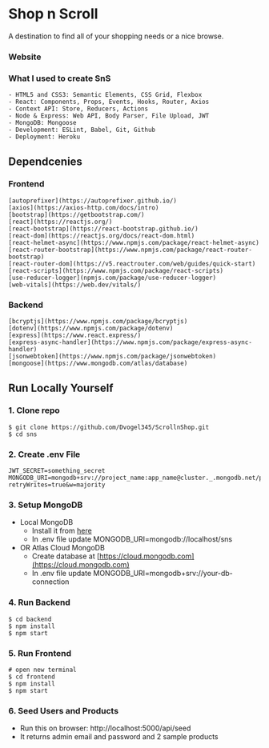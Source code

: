 # Shop n Scroll

A destination to find all of your shopping needs or a nice browse.

### Website

### What I used to create SnS
    - HTML5 and CSS3: Semantic Elements, CSS Grid, Flexbox
    - React: Components, Props, Events, Hooks, Router, Axios
    - Context API: Store, Reducers, Actions
    - Node & Express: Web API, Body Parser, File Upload, JWT
    - MongoDB: Mongoose
    - Development: ESLint, Babel, Git, Github
    - Deployment: Heroku

## Dependcenies
### Frontend
    [autoprefixer](https://autoprefixer.github.io/)
    [axios](https://axios-http.com/docs/intro)
    [bootstrap](https://getbootstrap.com/)
    [react](https://reactjs.org/)
    [react-bootstrap](https://react-bootstrap.github.io/)
    [react-dom](https://reactjs.org/docs/react-dom.html)
    [react-helmet-async](https://www.npmjs.com/package/react-helmet-async)
    [react-router-bootstrap](https://www.npmjs.com/package/react-router-bootstrap)
    [react-router-dom](https://v5.reactrouter.com/web/guides/quick-start)
    [react-scripts](https://www.npmjs.com/package/react-scripts)
    [use-reducer-logger](npmjs.com/package/use-reducer-logger)
    [web-vitals](https://web.dev/vitals/)

### Backend
    [bcryptjs](https://www.npmjs.com/package/bcryptjs)
    [dotenv](https://www.npmjs.com/package/dotenv)
    [express](https://www.react.express/)
    [express-async-handler](https://www.npmjs.com/package/express-async-handler)
    [jsonwebtoken](https://www.npmjs.com/package/jsonwebtoken)
    [mongoose](https://www.mongodb.com/atlas/database)

## Run Locally Yourself

### 1. Clone repo

```
$ git clone https://github.com/Dvogel345/ScrollnShop.git
$ cd sns
```

### 2. Create .env File

```
JWT_SECRET=something_secret
MONGODB_URI=mongodb+srv://project_name:app_name@cluster._.mongodb.net/project_name?retryWrites=true&w=majority
```

### 3. Setup MongoDB

- Local MongoDB
  - Install it from [here](https://www.mongodb.com/try/download/community)
  - In .env file update MONGODB_URI=mongodb://localhost/sns
- OR Atlas Cloud MongoDB
  - Create database at [https://cloud.mongodb.com](https://cloud.mongodb.com)
  - In .env file update MONGODB_URI=mongodb+srv://your-db-connection

### 4. Run Backend

```
$ cd backend
$ npm install
$ npm start
```

### 5. Run Frontend

```
# open new terminal
$ cd frontend
$ npm install
$ npm start
```

### 6. Seed Users and Products

- Run this on browser: http://localhost:5000/api/seed
- It returns admin email and password and 2 sample products

